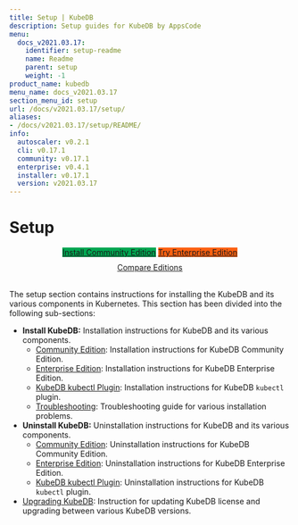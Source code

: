 ```yaml
---
title: Setup | KubeDB
description: Setup guides for KubeDB by AppsCode
menu:
  docs_v2021.03.17:
    identifier: setup-readme
    name: Readme
    parent: setup
    weight: -1
product_name: kubedb
menu_name: docs_v2021.03.17
section_menu_id: setup
url: /docs/v2021.03.17/setup/
aliases:
- /docs/v2021.03.17/setup/README/
info:
  autoscaler: v0.2.1
  cli: v0.17.1
  community: v0.17.1
  enterprise: v0.4.1
  installer: v0.17.1
  version: v2021.03.17
---
```


# Setup

<div style="text-align: center;">
  <a class="button is-link is-medium is-active has-text-weight-normal" href="/docs/v2021.03.17/setup/install/community" style="background:#00A651; width: 18rem;">Install Community Edition</a>
  <a class="button is-info is-medium is-active has-text-weight-normal" href="/docs/v2021.03.17/setup/install/enterprise"  style="background:#FC6011; width: 18rem;">Try Enterprise Edition</a>
  <a style="margin-top: 10px; display: block;" href="/docs/v2021.03.17/overview/README">Compare Editions</a>
</div>
<br>

The setup section contains instructions for installing the KubeDB and its various components in Kubernetes. This section has been divided into the following sub-sections:

- **Install KubeDB:** Installation instructions for KubeDB and its various components.
  - [Community Edition](/docs/v2021.03.17/setup/install/community): Installation instructions for KubeDB Community Edition.
  - [Enterprise Edition](/docs/v2021.03.17/setup/install/enterprise): Installation instructions for KubeDB Enterprise Edition.
  - [KubeDB kubectl Plugin](/docs/v2021.03.17/setup/install/kubectl_plugin): Installation instructions for KubeDB `kubectl` plugin.
  - [Troubleshooting](/docs/v2021.03.17/setup/install/troubleshoting): Troubleshooting guide for various installation problems.
- **Uninstall KubeDB:** Uninstallation instructions for KubeDB and its various components.
  - [Community Edition](/docs/v2021.03.17/setup/uninstall/community): Uninstallation instructions for KubeDB Community Edition.
  - [Enterprise Edition](/docs/v2021.03.17/setup/uninstall/enterprise): Uninstallation instructions for KubeDB Enterprise Edition.
  - [KubeDB kubectl Plugin](/docs/v2021.03.17/setup/uninstall/kubectl_plugin): Uninstallation instructions for KubeDB `kubectl` plugin.
- [Upgrading KubeDB](/docs/v2021.03.17/setup/upgrade): Instruction for updating KubeDB license and upgrading between various KubeDB versions.
